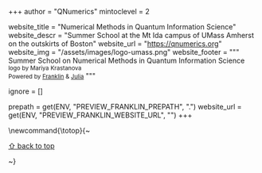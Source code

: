 +++
author = "QNumerics"
mintoclevel = 2

website_title = "Numerical Methods in Quantum Information Science"
website_descr = "Summer School at the Mt Ida campus of UMass Amherst on the outskirts of Boston"
website_url = "https://qnumerics.org"
website_img = "/assets/images/logo-umass.png"
website_footer = """
Summer School on Numerical Methods in Quantum Information Science
<br><small>logo by Mariya Krastanova</small>
<br><small>Powered by <a href="https://github.com/tlienart/Franklin.jl">Franklin</a> &amp; <a href="https://julialang.org/">Julia</a></small>
"""

ignore = []

prepath     = get(ENV, "PREVIEW_FRANKLIN_PREPATH", ".")
website_url = get(ENV, "PREVIEW_FRANKLIN_WEBSITE_URL", "")
+++

\newcommand{\totop}{~~~<p><a href="#top">⇧ back to top</a></p>~~~}
